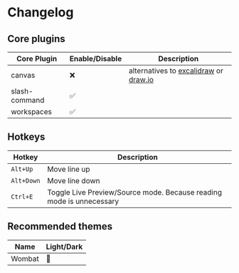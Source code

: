 # Changelog

## Core plugins

| Core Plugin   | Enable/Disable | Description                                                                                                                                          |
| ------------- | -------------- | ---------------------------------------------------------------------------------------------------------------------------------------------------- |
| canvas        | ❌              | alternatives to [excalidraw](https://github.com/zsviczian/obsidian-excalidraw-plugin) or [draw.io](https://github.com/jensmtg/obsidian-diagrams-net) |
| slash-command | ✅              |                                                                                                                                                      |
| workspaces    | ✅              |                                                                                                                                                      |

## Hotkeys

| Hotkey     | Description                                                          |
| ---------- | -------------------------------------------------------------------- |
| `Alt+Up`   | Move line up                                                         |
| `Alt+Down` | Move line down                                                       |
| `Ctrl+E`   | Toggle Live Preview/Source mode. Because reading mode is unnecessary |

## Recommended themes

| Name   | Light/Dark |
| ------ | ---------- |
| Wombat | 🌙         |

